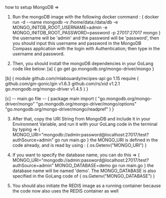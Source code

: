 how to setup MongoDB =>

1) Run the mongoDB image with the following docker command :
{
    docker run -d --name mongodb –v /home/data:/data/db -e MONGO_INITDB_ROOT_USERNAME=admin -e MONGO_INITDB_ROOT_PASSWORD=password -p 27017:27017 mongo
}
the username will be 'admin' and the password will be 'password',
then you should input this username and password in the MongoDB Compass
application with the login with Authentication; then type in the username
and password. 


2) Then, you should install the mongoDB dependencies in your GoLang code like below: 
[a]
{
    go get go.mongodb.org/mongo-driver/mongo
}

[b]
{
    module github.com/mlabouardy/recipes-api
    go 1.15
    require (
        github.com/gin-gonic/gin v1.6.3
        github.com/rs/xid v1.2.1
        go.mongodb.org/mongo-driver v1.4.5
    )
}

[c] -- main.go file --
{
    package main
    import (
        "go.mongodb.org/mongo-driver/mongo"
        "go.mongodb.org/mongo-driver/mongo/options"
        "go.mongodb.org/mongo-driver/mongo/readpref"
    )
}

3) After that, copy the URI String from MongoDB and include it in your Environment Variable, and run it with your GoLang code in the terminal by typing =>
{
    MONGO_URI="mongodb://admin:password@localhost:27017/test?authSource=admin" go run main.go
}
the MONGO_URI is defined in the code already, and is read by using :
{
    os.Getenv("MONGO_URI")
}

4) If you want to specify the database name, you can do this =>
{
    MONGO_URI="mongodb://admin:password@localhost:27017/test?authSource=admin" MONGO_DATABASE=demo go run main.go
}
the database name will be named 'demo'.
The MONGO_DATABASE is also specified in the GoLang code of
{
    os.Getenv("MONGO_DATABASE")
}

5) You should also initiate the REDIS image as a running container
because the code now also uses the REDIS container as well